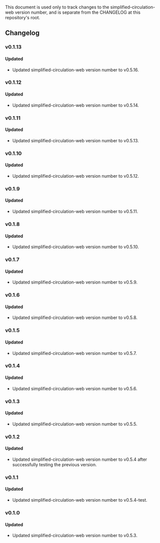 This document is used only to track changes to the simplified-circulation-web
version number, and is separate from the CHANGELOG at this repository's root.

## Changelog

### v0.1.13

#### Updated

- Updated simplified-circulation-web version number to v0.5.16.

### v0.1.12

#### Updated

- Updated simplified-circulation-web version number to v0.5.14.
### v0.1.11

#### Updated

- Updated simplified-circulation-web version number to v0.5.13.
### v0.1.10

#### Updated

- Updated simplified-circulation-web version number to v0.5.12.
### v0.1.9

#### Updated

- Updated simplified-circulation-web version number to v0.5.11.

### v0.1.8

#### Updated

- Updated simplified-circulation-web version number to v0.5.10.
### v0.1.7

#### Updated

- Updated simplified-circulation-web version number to v0.5.9.
### v0.1.6

#### Updated

- Updated simplified-circulation-web version number to v0.5.8.

### v0.1.5

#### Updated

- Updated simplified-circulation-web version number to v0.5.7.

### v0.1.4

#### Updated

- Updated simplified-circulation-web version number to v0.5.6.

### v0.1.3

#### Updated

- Updated simplified-circulation-web version number to v0.5.5.

### v0.1.2

#### Updated

- Updated simplified-circulation-web version number to v0.5.4 after successfully
  testing the previous version.

### v0.1.1

#### Updated

- Updated simplified-circulation-web version number to v0.5.4-test.

### v0.1.0

#### Updated

- Updated simplified-circulation-web version number to v0.5.3.
